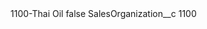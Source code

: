 <?xml version="1.0" encoding="UTF-8"?>
<CustomMetadata xmlns="http://soap.sforce.com/2006/04/metadata" xmlns:xsi="http://www.w3.org/2001/XMLSchema-instance" xmlns:xsd="http://www.w3.org/2001/XMLSchema">
    <label>1100-Thai Oil</label>
    <protected>false</protected>
    <values>
        <field>SalesOrganization__c</field>
        <value xsi:type="xsd:string">1100</value>
    </values>
</CustomMetadata>

